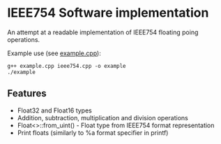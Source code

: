 # IEEE754 Software implementation

An attempt at a readable implementation of IEEE754 floating poing operations. 

Example use (see [example.cpp](example.cpp)):
```console
g++ example.cpp ieee754.cpp -o example
./example
```

## Features
- Float32 and Float16 types
- Addition, subtraction, multiplication and division operations
- Float<>::from_uint() - Float type from IEEE754 format representation
- Print floats (similarly to %a format specifier in printf)
